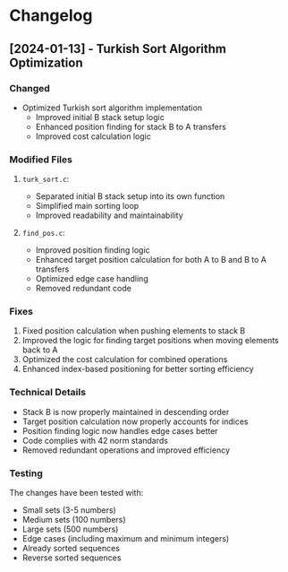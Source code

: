 # Changelog

## [2024-01-13] - Turkish Sort Algorithm Optimization

### Changed
- Optimized Turkish sort algorithm implementation
  - Improved initial B stack setup logic
  - Enhanced position finding for stack B to A transfers
  - Improved cost calculation logic

### Modified Files
1. `turk_sort.c`:
   - Separated initial B stack setup into its own function
   - Simplified main sorting loop
   - Improved readability and maintainability

2. `find_pos.c`:
   - Improved position finding logic
   - Enhanced target position calculation for both A to B and B to A transfers
   - Optimized edge case handling
   - Removed redundant code

### Fixes
1. Fixed position calculation when pushing elements to stack B
2. Improved the logic for finding target positions when moving elements back to A
3. Optimized the cost calculation for combined operations
4. Enhanced index-based positioning for better sorting efficiency

### Technical Details
- Stack B is now properly maintained in descending order
- Target position calculation now properly accounts for indices
- Position finding logic now handles edge cases better
- Code complies with 42 norm standards
- Removed redundant operations and improved efficiency

### Testing
The changes have been tested with:
- Small sets (3-5 numbers)
- Medium sets (100 numbers)
- Large sets (500 numbers)
- Edge cases (including maximum and minimum integers)
- Already sorted sequences
- Reverse sorted sequences